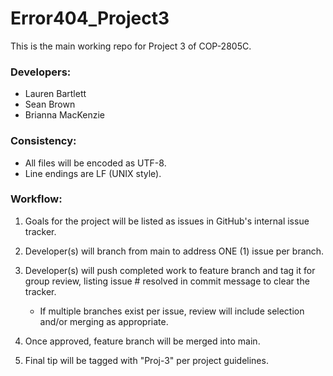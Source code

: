 # Error404_Project3
This is the main working repo for Project 3 of COP-2805C.

### Developers:
* Lauren Bartlett
* Sean Brown
* Brianna MacKenzie

### Consistency:
* All files will be encoded as UTF-8.
* Line endings are LF (UNIX style).

### Workflow:
1. Goals for the project will be listed as issues in GitHub's internal issue tracker.
2. Developer(s) will branch from main to address ONE (1) issue per branch.
3. Developer(s) will push completed work to feature branch and tag it for group review, listing issue # resolved in
 commit message to clear the tracker.

    * If multiple branches exist per issue, review will include selection and/or merging as appropriate.
4. Once approved, feature branch will be merged into main.
5. Final tip will be tagged with "Proj-3" per project guidelines.
